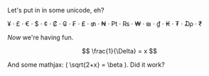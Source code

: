 Let's put in in some unicode, eh?

¥ · £ · € · $ · ¢ · ₡ · ₢ · ₣ · ₤ · ₥ · ₦ · ₧ · ₨ · ₩ · ₪ · ₫ · ₭ · ₮ · ₯ · ₹

*Now* we're having fun.



$$ \frac{1}{\Delta} = x $$

And some mathjax: \( \sqrt{2+x} = \beta \). Did it work?


